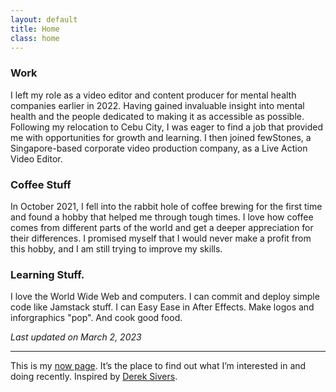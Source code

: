 ```yaml
---
layout: default
title: Home
class: home
---
```


### Work
I left my role as a video editor and content producer for mental health companies earlier in 2022. Having gained invaluable insight into mental health and the people dedicated to making it as accessible as possible. 
Following my relocation to Cebu City, I was eager to find a job that provided me with opportunities for growth and learning. I then joined fewStones, a Singapore-based corporate video production company, as a Live Action Video Editor. 

### Coffee Stuff
In October 2021, I fell into the rabbit hole of coffee brewing for the first time and found a hobby that helped me through tough times. I love how coffee comes from different parts of the world and get a deeper appreciation for their differences. I promised myself that I would never make a profit from this hobby, and I am still trying to improve my skills.

### Learning Stuff.
I love the World Wide Web and computers. I can commit and deploy simple code like Jamstack stuff. I can Easy Ease in After Effects. Make logos and inforgraphics "pop". And cook good food.

*Last updated on March 2, 2023*

----

This is my [now page](https://nownownow.com/about). It’s the place to find out what I’m interested in and doing recently. Inspired by [Derek Sivers](https://sive.rs/now).
